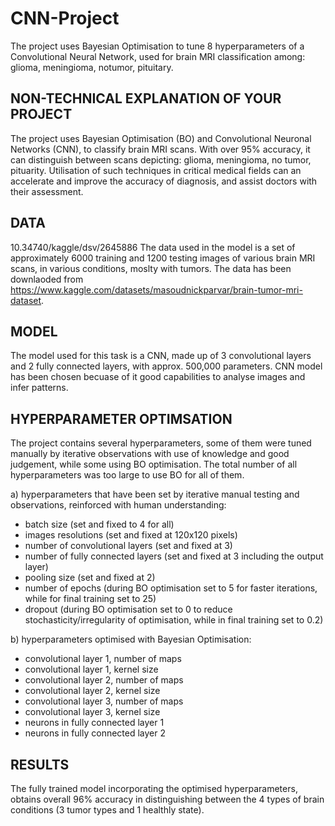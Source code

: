 # CNN-Project
The project uses Bayesian Optimisation to tune 8 hyperparameters of a Convolutional Neural Network, used for brain MRI classification among: glioma, meningioma, notumor, pituitary. 

## NON-TECHNICAL EXPLANATION OF YOUR PROJECT
The project uses Bayesian Optimisation (BO) and Convolutional Neuronal Networks (CNN), to classify brain MRI scans. With over 95% accuracy, it can distinguish between scans depicting: glioma, meningioma, no tumor, pituarity. Utilisation of such techniques in critical medical fields can an accelerate and improve the accuracy of diagnosis, and assist doctors with their assessment.  

## DATA
10.34740/kaggle/dsv/2645886
The data used in the model is a set of approximately 6000 training and 1200 testing images of various brain MRI scans, in various conditions, moslty with tumors. The data has been downlaoded from https://www.kaggle.com/datasets/masoudnickparvar/brain-tumor-mri-dataset. 

## MODEL 
The model used for this task is a CNN, made up of 3 convolutional layers and 2 fully connected layers, with approx. 500,000 parameters. CNN model has been chosen becuase of it good capabilities to analyse images and infer patterns. 

## HYPERPARAMETER OPTIMSATION
The project contains several hyperparameters, some of them were tuned manually by iterative observations with use of knowledge and good judgement, while some using BO optimisation. The total number of all hyperparameters was too large to use BO for all of them.

a) hyperparameters that have been set by iterative manual testing and observations, reinforced with human understanding:
- batch size (set and fixed to 4 for all)
- images resolutions (set and fixed at 120x120 pixels)
- number of convolutional layers (set and fixed at 3)
- number of fully connected layers (set and fixed at 3 including the output layer)
- pooling size (set and fixed at 2)
- number of epochs (during BO optimisation set to 5 for faster iterations, while for final training set to 25)
- dropout (during BO optimisation set to 0 to reduce stochasticity/irregularity of optimisation, while in final training set to 0.2)
  
b) hyperparameters optimised with Bayesian Optimisation:
- convolutional layer 1, number of maps
- convolutional layer 1, kernel size
- convolutional layer 2, number of maps
- convolutional layer 2, kernel size
- convolutional layer 3, number of maps
- convolutional layer 3, kernel size
- neurons in fully connected layer 1
- neurons in fully connected layer 2

## RESULTS
The fully trained model incorporating the optimised hyperparameters, obtains overall 96% accuracy in distinguishing between the 4 types of brain conditions (3 tumor types and 1 healthly state).
